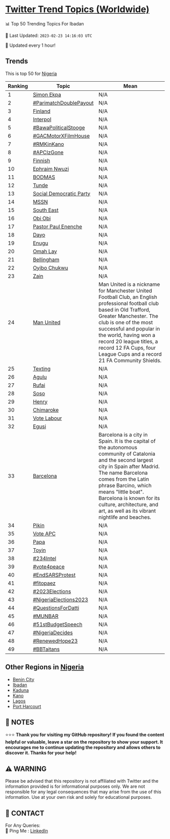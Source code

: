 [Twitter Trend Topics (Worldwide)](https://github.com/ErcinDedeoglu/Twitter-Trend-Topics)
==========


📊 Top 50 Trending Topics For Ibadan

📆 Last Updated: `2023-02-23 14:16:03 UTC`

🔧 Updated every 1 hour!


## Trends

This is top 50 for [Nigeria](</Nigeria>)

| Ranking | Topic | Mean |
| ------- | ------------ | ------------ |
| 1 | [Simon Ekpa](http://twitter.com/search?q=Simon+Ekpa) | N/A |
| 2 | [#ParimatchDoublePayout](http://twitter.com/search?q=%23ParimatchDoublePayout) | N/A |
| 3 | [Finland](http://twitter.com/search?q=Finland) | N/A |
| 4 | [Interpol](http://twitter.com/search?q=Interpol) | N/A |
| 5 | [#BawaPoliticalStooge](http://twitter.com/search?q=%23BawaPoliticalStooge) | N/A |
| 6 | [#GACMotorXFilmHouse](http://twitter.com/search?q=%23GACMotorXFilmHouse) | N/A |
| 7 | [#RMKinKano](http://twitter.com/search?q=%23RMKinKano) | N/A |
| 8 | [#APCIzGone](http://twitter.com/search?q=%23APCIzGone) | N/A |
| 9 | [Finnish](http://twitter.com/search?q=Finnish) | N/A |
| 10 | [Ephraim Nwuzi](http://twitter.com/search?q=Ephraim+Nwuzi) | N/A |
| 11 | [BODMAS](http://twitter.com/search?q=BODMAS) | N/A |
| 12 | [Tunde](http://twitter.com/search?q=Tunde) | N/A |
| 13 | [Social Democratic Party](http://twitter.com/search?q=Social+Democratic+Party) | N/A |
| 14 | [MSSN](http://twitter.com/search?q=MSSN) | N/A |
| 15 | [South East](http://twitter.com/search?q=South+East) | N/A |
| 16 | [Obi Obi](http://twitter.com/search?q=Obi+Obi) | N/A |
| 17 | [Pastor Paul Enenche](http://twitter.com/search?q=Pastor+Paul+Enenche) | N/A |
| 18 | [Dayo](http://twitter.com/search?q=Dayo) | N/A |
| 19 | [Enugu](http://twitter.com/search?q=Enugu) | N/A |
| 20 | [Omah Lay](http://twitter.com/search?q=Omah+Lay) | N/A |
| 21 | [Bellingham](http://twitter.com/search?q=Bellingham) | N/A |
| 22 | [Oyibo Chukwu](http://twitter.com/search?q=Oyibo+Chukwu) | N/A |
| 23 | [Zain](http://twitter.com/search?q=Zain) | N/A |
| 24 | [Man United](http://twitter.com/search?q=Man+United) | Man United is a nickname for Manchester United Football Club, an English professional football club based in Old Trafford, Greater Manchester. The club is one of the most successful and popular in the world, having won a record 20 league titles, a record 12 FA Cups, four League Cups and a record 21 FA Community Shields. |
| 25 | [Texting](http://twitter.com/search?q=Texting) | N/A |
| 26 | [Agulu](http://twitter.com/search?q=Agulu) | N/A |
| 27 | [Rufai](http://twitter.com/search?q=Rufai) | N/A |
| 28 | [Soso](http://twitter.com/search?q=Soso) | N/A |
| 29 | [Henry](http://twitter.com/search?q=Henry) | N/A |
| 30 | [Chimaroke](http://twitter.com/search?q=Chimaroke) | N/A |
| 31 | [Vote Labour](http://twitter.com/search?q=Vote+Labour) | N/A |
| 32 | [Egusi](http://twitter.com/search?q=Egusi) | N/A |
| 33 | [Barcelona](http://twitter.com/search?q=Barcelona) | Barcelona is a city in Spain. It is the capital of the autonomous community of Catalonia and the second largest city in Spain after Madrid. The name Barcelona comes from the Latin phrase Barcino, which means "little boat". Barcelona is known for its culture, architecture, and art, as well as its vibrant nightlife and beaches. |
| 34 | [Pikin](http://twitter.com/search?q=Pikin) | N/A |
| 35 | [Vote APC](http://twitter.com/search?q=Vote+APC) | N/A |
| 36 | [Papa](http://twitter.com/search?q=Papa) | N/A |
| 37 | [Toyin](http://twitter.com/search?q=Toyin) | N/A |
| 38 | [#234Intel](http://twitter.com/search?q=%23234Intel) | N/A |
| 39 | [#vote4peace](http://twitter.com/search?q=%23vote4peace) | N/A |
| 40 | [#EndSARSProtest](http://twitter.com/search?q=%23EndSARSProtest) | N/A |
| 41 | [#fitopaez](http://twitter.com/search?q=%23fitopaez) | N/A |
| 42 | [#2023Elections](http://twitter.com/search?q=%232023Elections) | N/A |
| 43 | [#NigeriaElections2023](http://twitter.com/search?q=%23NigeriaElections2023) | N/A |
| 44 | [#QuestionsForDatti](http://twitter.com/search?q=%23QuestionsForDatti) | N/A |
| 45 | [#MUNBAR](http://twitter.com/search?q=%23MUNBAR) | N/A |
| 46 | [#51stBudgetSpeech](http://twitter.com/search?q=%2351stBudgetSpeech) | N/A |
| 47 | [#NigeriaDecides](http://twitter.com/search?q=%23NigeriaDecides) | N/A |
| 48 | [#RenewedHope23](http://twitter.com/search?q=%23RenewedHope23) | N/A |
| 49 | [#BBTaitans](http://twitter.com/search?q=%23BBTaitans) | N/A |



## Other Regions in [Nigeria](</Nigeria>)

* [Benin City](</Nigeria/Benin City.md>)
* [Ibadan](</Nigeria/Ibadan.md>)
* [Kaduna](</Nigeria/Kaduna.md>)
* [Kano](</Nigeria/Kano.md>)
* [Lagos](</Nigeria/Lagos.md>)
* [Port Harcourt](</Nigeria/Port Harcourt.md>)



## 📝 NOTES

⭐⭐⭐ **Thank you for visiting my GitHub repository! If you found the content helpful or valuable, leave a star on the repository to show your support. It encourages me to continue updating the repository and allows others to discover it. Thanks for your help!**


## ⚠️ WARNING

Please be advised that this repository is not affiliated with Twitter and the information provided is for informational purposes only. We are not responsible for any legal consequences that may arise from the use of this information. Use at your own risk and solely for educational purposes.


## 📨 CONTACT

 For Any Queries:  
            🏓 Ping Me : [LinkedIn](https://www.linkedin.com/in/ercindedeoglu/)
